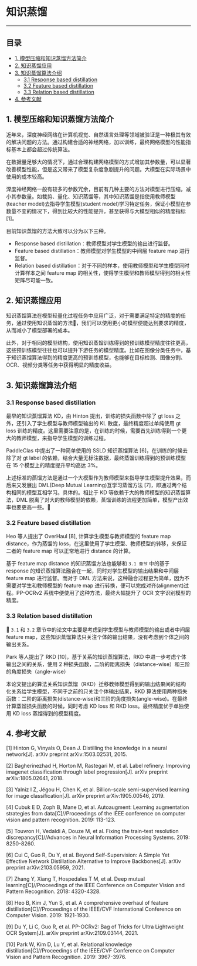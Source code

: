 # 知识蒸馏
---
## 目录

* [1. 模型压缩和知识蒸馏方法简介](#1)
* [2. 知识蒸馏应用](#2)
* [3. 知识蒸馏算法介绍](#3)
	* [3.1 Response based distillation](#3.1)
	* [3.2 Feature based distillation](#3.2)
	* [3.3 Relation based distillation](#3.3)
* [4. 参考文献](#4)
<a name='1'></a>
##  1. 模型压缩和知识蒸馏方法简介

近年来，深度神经网络在计算机视觉、自然语言处理等领域被验证是一种极其有效的解决问题的方法。通过构建合适的神经网络，加以训练，最终网络模型的性能指标基本上都会超过传统算法。

在数据量足够大的情况下，通过合理构建网络模型的方式增加其参数量，可以显著改善模型性能，但是这又带来了模型复杂度急剧提升的问题。大模型在实际场景中使用的成本较高。

深度神经网络一般有较多的参数冗余，目前有几种主要的方法对模型进行压缩，减小其参数量。如裁剪、量化、知识蒸馏等，其中知识蒸馏是指使用教师模型(teacher model)去指导学生模型(student model)学习特定任务，保证小模型在参数量不变的情况下，得到比较大的性能提升，甚至获得与大模型相似的精度指标 [1]。

目前知识蒸馏的方法大致可以分为以下三种。

* Response based distillation：教师模型对学生模型的输出进行监督。
* Feature based distillation：教师模型对学生模型的中间层 feature map 进行监督。
* Relation based distillation：对于不同的样本，使用教师模型和学生模型同时计算样本之间 feature map 的相关性，使得学生模型和教师模型得到的相关性矩阵尽可能一致。

<a name='2'></a>
##  2. 知识蒸馏应用


知识蒸馏算法在模型轻量化过程任务中应用广泛，对于需要满足特定的精度的任务，通过使用知识蒸馏的方法，我们可以使用更小的模型便能达到要求的精度，从而减小了模型部署的成本。

此外，对于相同的模型结构，使用知识蒸馏训练得到的预训练模型精度往往更高，这些预训练模型往往也可以提升下游任务的模型精度。比如在图像分类任务中，基于知识蒸馏算法得到的精度更高的预训练模型，也能够在目标检测、图像分割、OCR、视频分类等任务中获得明显的精度收益。


<a name='3'></a>
## 3. 知识蒸馏算法介绍
<a name='3.1'></a>
### 3.1 Response based distillation

最早的知识蒸馏算法 KD，由 Hinton 提出，训练的损失函数中除了 gt loss 之外，还引入了学生模型与教师模型输出的 KL 散度，最终精度超过单纯使用 gt loss 训练的精度。这里需要注意的是，在训练的时候，需要首先训练得到一个更大的教师模型，来指导学生模型的训练过程。

PaddleClas 中提出了一种简单使用的 SSLD 知识蒸馏算法 [6]，在训练的时候去除了对 gt label 的依赖，结合大量无标注数据，最终蒸馏训练得到的预训练模型在 15 个模型上的精度提升平均高达 3%。

上述标准的蒸馏方法是通过一个大模型作为教师模型来指导学生模型提升效果，而后来又发展出 DML(Deep Mutual Learning)互学习蒸馏方法 [7]，即通过两个结构相同的模型互相学习。具体的。相比于 KD 等依赖于大的教师模型的知识蒸馏算法，DML 脱离了对大的教师模型的依赖，蒸馏训练的流程更加简单，模型产出效率也要更高一些。

<a name='3.2'></a>
### 3.2 Feature based distillation

Heo 等人提出了 OverHaul [8], 计算学生模型与教师模型的 feature map distance，作为蒸馏的 loss，在这里使用了学生模型、教师模型的转移，来保证二者的 feature map 可以正常地进行 distance 的计算。

基于 feature map distance 的知识蒸馏方法也能够和 `3.1 章节` 中的基于 response 的知识蒸馏算法融合在一起，同时对学生模型的输出结果和中间层 feature map 进行监督。而对于 DML 方法来说，这种融合过程更为简单，因为不需要对学生和教师模型的 feature map 进行转换，便可以完成对齐(alignment)过程。PP-OCRv2 系统中便使用了这种方法，最终大幅提升了 OCR 文字识别模型的精度。

<a name='3.3'></a>
### 3.3 Relation based distillation


`3.1` 和 `3.2` 章节中的论文中主要是考虑到学生模型与教师模型的输出或者中间层 feature map，这些知识蒸馏算法只关注个体的输出结果，没有考虑到个体之间的输出关系。

Park 等人提出了 RKD [10]，基于关系的知识蒸馏算法，RKD 中进一步考虑个体输出之间的关系，使用 2 种损失函数，二阶的距离损失（distance-wise）和三阶的角度损失（angle-wise）


本论文提出的算法关系知识蒸馏（RKD）迁移教师模型得到的输出结果间的结构化关系给学生模型，不同于之前的只关注个体输出结果，RKD 算法使用两种损失函数：二阶的距离损失(distance-wise)和三阶的角度损失(angle-wise)。在最终计算蒸馏损失函数的时候，同时考虑 KD loss 和 RKD loss。最终精度优于单独使用 KD loss 蒸馏得到的模型精度。

<a name='4'></a>
## 4. 参考文献

[1] Hinton G, Vinyals O, Dean J. Distilling the knowledge in a neural network[J]. arXiv preprint arXiv:1503.02531, 2015.

[2] Bagherinezhad H, Horton M, Rastegari M, et al. Label refinery: Improving imagenet classification through label progression[J]. arXiv preprint arXiv:1805.02641, 2018.

[3] Yalniz I Z, Jégou H, Chen K, et al. Billion-scale semi-supervised learning for image classification[J]. arXiv preprint arXiv:1905.00546, 2019.

[4] Cubuk E D, Zoph B, Mane D, et al. Autoaugment: Learning augmentation strategies from data[C]//Proceedings of the IEEE conference on computer vision and pattern recognition. 2019: 113-123.

[5] Touvron H, Vedaldi A, Douze M, et al. Fixing the train-test resolution discrepancy[C]//Advances in Neural Information Processing Systems. 2019: 8250-8260.

[6] Cui C, Guo R, Du Y, et al. Beyond Self-Supervision: A Simple Yet Effective Network Distillation Alternative to Improve Backbones[J]. arXiv preprint arXiv:2103.05959, 2021.

[7] Zhang Y, Xiang T, Hospedales T M, et al. Deep mutual learning[C]//Proceedings of the IEEE Conference on Computer Vision and Pattern Recognition. 2018: 4320-4328.

[8] Heo B, Kim J, Yun S, et al. A comprehensive overhaul of feature distillation[C]//Proceedings of the IEEE/CVF International Conference on Computer Vision. 2019: 1921-1930.

[9] Du Y, Li C, Guo R, et al. PP-OCRv2: Bag of Tricks for Ultra Lightweight OCR System[J]. arXiv preprint arXiv:2109.03144, 2021.

[10] Park W, Kim D, Lu Y, et al. Relational knowledge distillation[C]//Proceedings of the IEEE/CVF Conference on Computer Vision and Pattern Recognition. 2019: 3967-3976.
